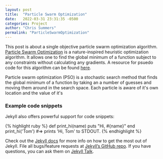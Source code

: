 ```yaml
---
layout: post
title:  "Particle Swarm Optimization"
date:   2022-03-31 23:31:35 -0500
categories: Project
author: "Chris Summers"
permalink: "ParticleSwarmOptimization"
---
```

This post is about a single objective particle swarm optimization algorithm. [Particle Swarm Optimization][Particle-Swarm-Optimization] is a nature-inspired heuristic optimization algorithm. 
It allows one to find the global minimum of a function subject to any constraints without calculating any gradients. 
A resource for psuedo code for this algorithm can be found [here][pseudo-code].

Particle swarm optimization (PSO) is a stochastic search method that finds the global minimum of a function by taking an a number of guesses and moving them around in the search space. 
Each particle is aware of it's own location and the value of it's 


### Example code snippets

Jekyll also offers powerful support for code snippets:

{% highlight ruby %}
def print_hi(name)
  puts "Hi, #{name}"
end
print_hi('Tom')
#=> prints 'Hi, Tom' to STDOUT.
{% endhighlight %}

Check out the [Jekyll docs][jekyll-docs] for more info on how to get the most out of Jekyll. File all bugs/feature requests at [Jekyll’s GitHub repo][jekyll-gh]. If you have questions, you can ask them on [Jekyll Talk][jekyll-talk].

[Particle-Swarm-Optimization]: https://en.wikipedia.org/wiki/Particle_swarm_optimization
[pseudo-code]: https://mae.ufl.edu/haftka/stropt/Lectures/PSO_introduction.pdf
[jekyll-docs]: https://jekyllrb.com/docs/home
[jekyll-gh]:   https://github.com/jekyll/jekyll
[jekyll-talk]: https://talk.jekyllrb.com/
